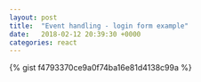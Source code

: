 ```yaml
---
layout: post
title:  "Event handling - login form example"
date:   2018-02-12 20:39:30 +0000
categories: react
---
```



{% gist f4793370ce9a0f74ba16e81d4138c99a %}
